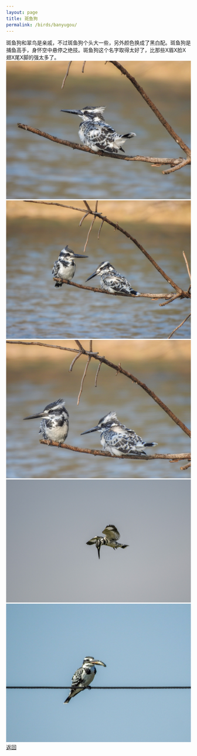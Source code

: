 ```yaml
---
layout: page
title: 斑鱼狗
permalink: /birds/banyugou/
---
```

斑鱼狗和翠鸟是亲戚，不过斑鱼狗个头大一些，另外颜色换成了黑白配。斑鱼狗是捕鱼高手，身怀空中悬停之绝技。斑鱼狗这个名字取得太好了，比那些X眉X脸X翅X尾X脚的强太多了。
![](../picture/斑鱼狗/DSCN5146.jpg)
![](../picture/斑鱼狗/DSCN5150.jpg)
![](../picture/斑鱼狗/DSCN5165.jpg)
![](../picture/斑鱼狗/DSC_1495.jpg)
![](../picture/斑鱼狗/DSCN4808.jpg)
[返回](../../)